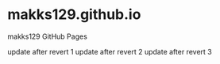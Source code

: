 makks129.github.io
==================

makks129 GitHub Pages

update after revert 1
update after revert 2
update after revert 3
